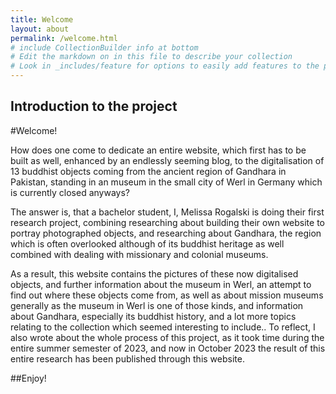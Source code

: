 ```yaml
---
title: Welcome
layout: about
permalink: /welcome.html
# include CollectionBuilder info at bottom
# Edit the markdown on in this file to describe your collection
# Look in _includes/feature for options to easily add features to the page
---
```



## Introduction to the project

#Welcome!

How does one come to dedicate an entire website, which first has to be built as well, enhanced by an endlessly seeming blog, to the digitalisation of 13 buddhist objects coming from the ancient region of Gandhara in Pakistan, standing in an museum in the small city of Werl in Germany which is currently closed anyways?

The answer is, that a bachelor student, I, Melissa Rogalski is doing their first research project, combining researching about building their own website to portray photographed objects, and researching about Gandhara, the region which is often overlooked although of its buddhist heritage as well combined with dealing with missionary and colonial museums.

As a result, this website contains the pictures of these now digitalised objects, and further information about the museum in Werl, an attempt to find out where these objects come from, as well as about mission museums generally as the museum in Werl is one of those kinds, and information about Gandhara, especially its buddhist history, and a lot more topics relating to the collection which seemed interesting to include.. 
To reflect, I also wrote about the whole process of this project, as it took time during the entire summer semester of 2023, and now in October 2023 the result of this entire research has been published through this website.

##Enjoy!


